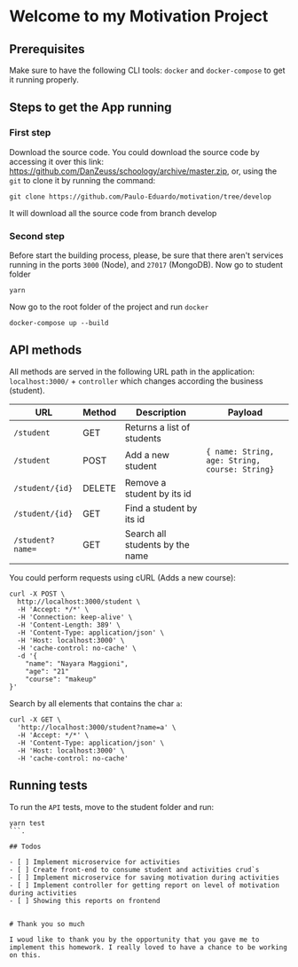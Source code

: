 # Welcome to my Motivation Project

## Prerequisites

Make sure to have the following CLI tools: `docker` and `docker-compose` to get it running properly.

## Steps to get the App running

### First step

Download the source code. You could download the source code by accessing it over this link: https://github.com/DanZeuss/schoology/archive/master.zip, or, using the `git` to clone it by running the command:

```
git clone https://github.com/Paulo-Eduardo/motivation/tree/develop
```

It will download all the source code from branch develop

### Second step

Before start the building process, please, be sure that there aren't services running in the ports `3000` (Node), and `27017` (MongoDB). Now go to student folder

```
yarn
```

Now go to the root folder of the project and run `docker`

```
docker-compose up --build
```

## API methods

All methods are served in the following URL path in the application: `localhost:3000/` + `controller` which changes according the business (student).

| URL              | Method | Description                     | Payload                                        |
| ---------------- | ------ | ------------------------------- | ---------------------------------------------- |
| `/student`       | GET    | Returns a list of students      |                                                |
| `/student`       | POST   | Add a new student               | `{ name: String, age: String, course: String}` |
| `/student/{id}`  | DELETE | Remove a student by its id      |                                                |
| `/student/{id}`  | GET    | Find a student by its id        |                                                |
| `/student?name=` | GET    | Search all students by the name |                                                |

You could perform requests using cURL (Adds a new course):

```
curl -X POST \
  http://localhost:3000/student \
  -H 'Accept: */*' \
  -H 'Connection: keep-alive' \
  -H 'Content-Length: 389' \
  -H 'Content-Type: application/json' \
  -H 'Host: localhost:3000' \
  -H 'cache-control: no-cache' \
  -d '{
	"name": "Nayara Maggioni",
	"age": "21"
	"course": "makeup"
}'
```

Search by all elements that contains the char `a`:

```
curl -X GET \
  'http://localhost:3000/student?name=a' \
  -H 'Accept: */*' \
  -H 'Content-Type: application/json' \
  -H 'Host: localhost:3000' \
  -H 'cache-control: no-cache'

```

## Running tests

To run the `API` tests, move to the student folder and run:

````
yarn test
```.

## Todos

- [ ] Implement microservice for activities
- [ ] Create front-end to consume student and activities crud`s
- [ ] Implement microservice for saving motivation during activities
- [ ] Implement controller for getting report on level of motivation during activities
- [ ] Showing this reports on frontend


# Thank you so much

I woud like to thank you by the opportunity that you gave me to implement this homework. I really loved to have a chance to be working on this.
````
